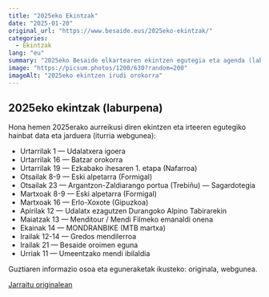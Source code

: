 ```yaml
---
title: "2025eko Ekintzak"
date: "2025-01-20"
original_url: "https://www.besaide.eus/2025eko-ekintzak/"
categories:
  - Ekintzak
lang: "eu"
summary: "2025eko Besaide elkartearen ekintzen egutegia eta agenda (laburpen eguneratua)."
image: "https://picsum.photos/1200/630?random=200"
imageAlt: "2025eko ekintzen irudi orokorra"
---
```


## 2025eko ekintzak (laburpena)

Hona hemen 2025erako aurreikusi diren ekintzen eta irteeren egutegiko hainbat data eta jarduera (iturria webgunea):

- Urtarrilak 1 — Udalatxera igoera
- Urtarrilak 16 — Batzar orokorra
- Urtarrilak 19 — Ezkabako ihesaren 1. etapa (Nafarroa)
- Otsailak 8-9 — Eski alpetarra (Formigal)
- Otsailak 23 — Argantzon-Zaldiarango portua (Trebiñu) — Sagardotegia
- Martxoak 8-9 — Eski alpetarra (Formigal)
- Martxoak 16 — Erlo-Xoxote (Gipuzkoa)
- Apirilak 12 — Udalatx ezagutzen Durangoko Alpino Tabirarekin
- Maiatzak 13 — Menditour / Mendi Filmeko emanaldi onena
- Ekainak 14 — MONDRANBIKE (MTB martxa)
- Irailak 12-14 — Gredos mendilerroa
- Irailak 21 — Besaide oroimen eguna
- Urriak 11 — Umeentzako mendi ibilaldia

Guztiaren informazio osoa eta eguneraketak ikusteko: originala, webgunea.

[Jarraitu originalean]({{original_url}})
